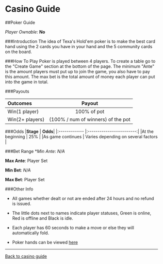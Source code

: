 # Casino Guide

##Poker Guide

*Player Ownable*: **No**

###Introduction
The idea of Texa's Hold'em poker is to make the best card hand using the 2 cards you
have in your hand and the 5 community cards on the board.

###How To Play
Poker is played between 4 players. To create a table go to the "Create Game" section at
the bottom of the page. The minimum "Ante" is the amount players must put up to join
the game, you also have to pay this amount. The max bet is the total amount of money
each player can put into the game in total. 

###Payouts

|**Outcomes**  |**Payout**   |
|:------       |:------:     |
|Win(1 player) | 100% of pot |
|Win(2+ players) | (100% / num of winners) of the pot |

###Odds
|**Stage**        | **Odds**|
|:-------------	  |:-------------------------:|
|At the beginning | 25% |
|As game continues | Varies depending on several factors |

###Bet Range
**Min Ante*: *N/A*

**Max Ante**: Player Set  

**Min Bet**: *N/A*  

**Max Bet**: Player Set  

###Other Info

* All games whether dealt or not are ended after 24 hours and no refund is issued.

* The little dots next to names indicate player statuses, Green is online, Red is offline
and Black is idle.

* Each player has 60 seconds to make a move or else they will automatically fold.

* Poker hands can be viewed [here](http://bootleggers.us/includes/pokerhands.php)

---
[Back to casino guide](casino-main.md)
